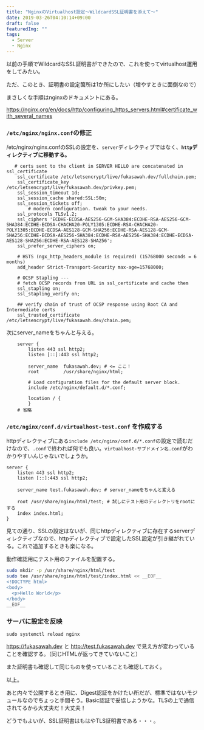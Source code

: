 ```yaml
---
title: "NginxのVirtualhost設定～WildcardSSL証明書を添えて～"
date: 2019-03-26T04:10:14+09:00
draft: false
featuredImg: ""
tags: 
  - Server
  - Nginx
---
```


以前の手順でWildcardなSSL証明書ができたので、これを使ってvirtualhost運用をしてみたい。

ただ、このとき、証明書の設定箇所は1か所にしたい（増やすときに面倒なので）

まさしくな手順はnginxのドキュメントにある。

https://nginx.org/en/docs/http/configuring_https_servers.html#certificate_with_several_names

### `/etc/nginx/nginx.conf`の修正

/etc/nginx/nginx.confのSSLの設定を、`server`ディレクティブではなく、**`http`ディレクティブに移動する。**

``` nginx
   # certs sent to the client in SERVER HELLO are concatenated in ssl_certificate
    ssl_certificate /etc/letsencrypt/live/fukasawah.dev/fullchain.pem;
    ssl_certificate_key /etc/letsencrypt/live/fukasawah.dev/privkey.pem;
    ssl_session_timeout 1d;
    ssl_session_cache shared:SSL:50m;
    ssl_session_tickets off;
        # modern configuration. tweak to your needs.
    ssl_protocols TLSv1.2;
    ssl_ciphers 'ECDHE-ECDSA-AES256-GCM-SHA384:ECDHE-RSA-AES256-GCM-SHA384:ECDHE-ECDSA-CHACHA20-POLY1305:ECDHE-RSA-CHACHA20-POLY1305:ECDHE-ECDSA-AES128-GCM-SHA256:ECDHE-RSA-AES128-GCM-SHA256:ECDHE-ECDSA-AES256-SHA384:ECDHE-RSA-AES256-SHA384:ECDHE-ECDSA-AES128-SHA256:ECDHE-RSA-AES128-SHA256';
    ssl_prefer_server_ciphers on;

    # HSTS (ngx_http_headers_module is required) (15768000 seconds = 6 months)
    add_header Strict-Transport-Security max-age=15768000;

    # OCSP Stapling ---
    # fetch OCSP records from URL in ssl_certificate and cache them
    ssl_stapling on;
    ssl_stapling_verify on;

    ## verify chain of trust of OCSP response using Root CA and Intermediate certs
    ssl_trusted_certificate /etc/letsencrypt/live/fukasawah.dev/chain.pem;
```

次にserver_nameをちゃんと与える。

```
    server {
        listen 443 ssl http2;
        listen [::]:443 ssl http2;

        server_name  fukasawah.dev; # <= ここ！
        root         /usr/share/nginx/html;

        # Load configuration files for the default server block.
        include /etc/nginx/default.d/*.conf;

        location / {
        }
    # 省略
```


### `/etc/nginx/conf.d/virtualhost-test.conf` を作成する

httpディレクティブにある`include /etc/nginx/conf.d/*.conf`の設定で読むだけなので、`.conf`で終われば何でも良い。`virtualhost-サブドメイン名.conf`がわかりやすいんじゃないでしょうか。

``` nginx
server {
    listen 443 ssl http2;
    listen [::]:443 ssl http2;

    server_name test.fukasawah.dev; # server_nameをちゃんと変える

    root /usr/share/nginx/html/test; # 試しにテスト用のディレクトリをrootにする
    index index.html;
}
```

見ての通り、SSLの設定はないが、同じhttpディレクティブに存在するserverディレクティブなので、httpディレクティブで設定したSSL設定が引き継がれている。これで追加するときも楽になる。

動作確認用にテスト用のファイルを配置する。

``` bash
sudo mkdir -p /usr/share/nginx/html/test
sudo tee /usr/share/nginx/html/test/index.html << __EOF__
<!DOCTYPE html>
<body>
  <p>Hello World</p>
</body>
__EOF__
```


### サーバに設定を反映


```
sudo systemctl reload nginx
```


https://fukasawah.dev と http://test.fukasawah.dev で見え方が変わっていることを確認する。（同じHTMLが返ってきていないこと）

また証明書も確認して同じものを使っていることも確認しておく。

以上。

あと内々で公開するとき用に、Digest認証をかけたい所だが、標準ではないモジュールなのでちょっと手間そう。Basic認証で妥協しようかな。TLSの上で通信されてるから大丈夫だ！大丈夫！

どうでもよいが、SSL証明書はもはやTLS証明書である・・・。